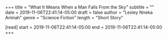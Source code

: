 +++
title = "What It Means When a Man Falls From the Sky"
subtitle = ""
date = 2019-11-06T22:41:14-05:00
draft = false
author = "Lesley Nneka Arimah"
genre = "Science Fiction"
length = "Short Story"

[read]
  start = 2019-11-06T22:41:14-05:00
  end = 2019-11-06T22:41:14-05:00
+++
